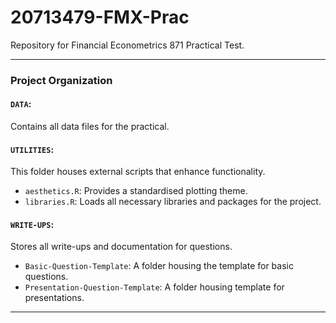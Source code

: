 # 20713479-FMX-Prac
Repository for Financial Econometrics 871 Practical Test.

---

### Project Organization

#### `DATA`:
Contains all data files for the practical.

#### `UTILITIES`:
This folder houses external scripts that enhance functionality.
  - `aesthetics.R`: Provides a standardised plotting theme.
  - `libraries.R`: Loads all necessary libraries and packages for the project.

#### `WRITE-UPS`:
Stores all write-ups and documentation for questions.
  - `Basic-Question-Template`: A folder housing the template for basic questions.
  - `Presentation-Question-Template`: A folder housing template for presentations.

--- 

